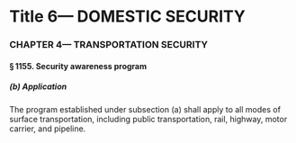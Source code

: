 
# Title 6— DOMESTIC SECURITY
### CHAPTER 4— TRANSPORTATION SECURITY
#### § 1155. Security awareness program
##### (b) Application

The program established under subsection (a) shall apply to all modes of surface transportation, including public transportation, rail, highway, motor carrier, and pipeline.
